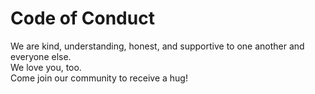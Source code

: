# Code of Conduct

We are kind, understanding, honest, and supportive to one another and everyone else.  
We love you, too.  
Come join our community to receive a hug!
